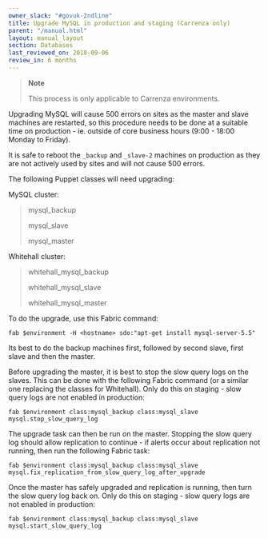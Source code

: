 ```yaml
---
owner_slack: "#govuk-2ndline"
title: Upgrade MySQL in production and staging (Carrenza only)
parent: "/manual.html"
layout: manual_layout
section: Databases
last_reviewed_on: 2018-09-06
review_in: 6 months
---
```


> **Note**
>
> This process is only applicable to Carrenza environments.

Upgrading MySQL will cause 500 errors on sites as the master and slave
machines are restarted, so this procedure needs to be done at a suitable
time on production - ie. outside of core business hours (9:00 - 18:00
Monday to Friday).

It is safe to reboot the `_backup` and `_slave-2` machines on production
as they are not actively used by sites and will not cause 500 errors.

The following Puppet classes will need upgrading:

MySQL cluster:

> mysql_backup
>
> mysql_slave
>
> mysql_master

Whitehall cluster:

> whitehall_mysql_backup
>
> whitehall_mysql_slave
>
> whitehall_mysql_master

To do the upgrade, use this Fabric command:

`fab $environment -H <hostname> sdo:"apt-get install mysql-server-5.5"`

Its best to do the backup machines first, followed by second slave,
first slave and then the master.

Before upgrading the master, it is best to stop the slow query logs on
the slaves. This can be done with the following Fabric command (or a
similar one replacing the classes for Whitehall). Only do this on
staging - slow query logs are not enabled in production:

`fab $environment class:mysql_backup class:mysql_slave mysql.stop_slow_query_log`

The upgrade task can then be run on the master. Stopping the slow query
log should allow replication to continue - if alerts occur about
replication not running, then run the following Fabric task:

`fab $environment class:mysql_backup class:mysql_slave mysql.fix_replication_from_slow_query_log_after_upgrade`

Once the master has safely upgraded and replication is running, then
turn the slow query log back on. Only do this on staging - slow query logs are not enabled in production:

`fab $environment class:mysql_backup class:mysql_slave mysql.start_slow_query_log`
